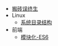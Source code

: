 * [搬砖误终生](/code/index)
* Linux
    * [系统目录结构](/code/linux/system-contents)
* 前端
    * [模块化-ES6](/code/f2e/module/es6)